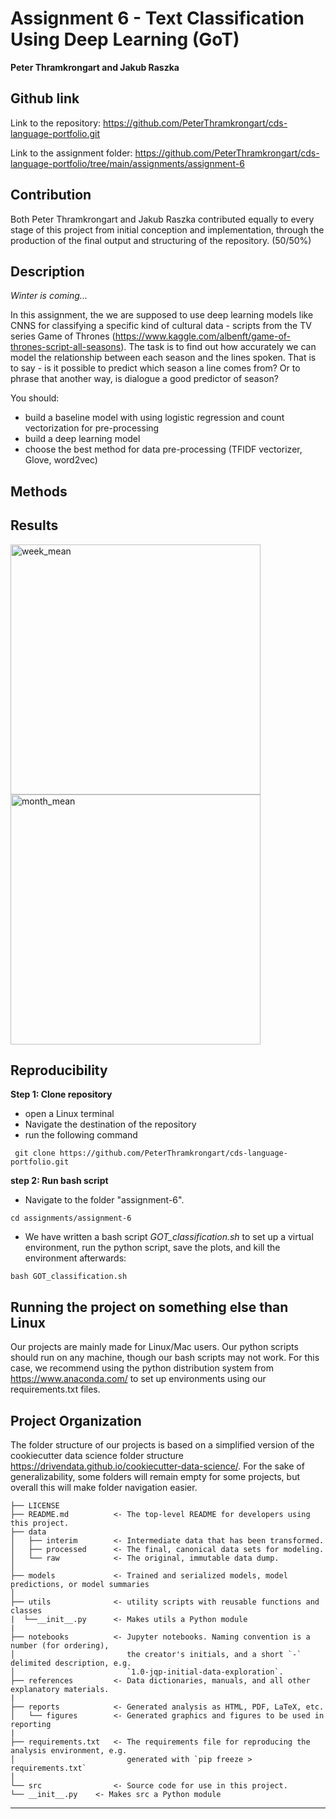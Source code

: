 Assignment 6 - Text Classification Using Deep Learning (GoT)
==============================
**Peter Thramkrongart and Jakub Raszka**

##	Github link

Link to the repository: https://github.com/PeterThramkrongart/cds-language-portfolio.git

Link to the assignment folder: https://github.com/PeterThramkrongart/cds-language-portfolio/tree/main/assignments/assignment-6

## Contribution

Both Peter Thramkrongart and Jakub Raszka contributed equally to every stage of this project from initial conception and implementation, through the production of the final output and structuring of the repository. (50/50%)

##  Description

_Winter is coming..._

In this assignment, the we are supposed to use deep learning models like CNNS for classifying a specific kind of cultural data - scripts from the TV series Game of Thrones (https://www.kaggle.com/albenft/game-of-thrones-script-all-seasons). The task is to find out how accurately we can model the relationship between each season and the lines spoken. That is to say - is it possible to predict which season a line comes from? Or to phrase that another way, is dialogue a good predictor of season?

You should:
- build a baseline model with using logistic regression and count vectorization for pre-processing
- build a deep learning model 
- choose the best method for data pre-processing (TFIDF vectorizer, Glove, word2vec)

## Methods


## Results

<img width="400" alt="week_mean" src="reports/figures/1195191_week_plot_mean.png">
<img width="400" alt="month_mean" src="reports/figures/1195191_month_plot_mean.png">


## Reproducibility

**Step 1: Clone repository**  
- open a Linux terminal
- Navigate the destination of the repository
- run the following command  
```console
 git clone https://github.com/PeterThramkrongart/cds-language-portfolio.git
``` 

**step 2: Run bash script**  
- Navigate to the folder "assignment-6".  
```console
cd assignments/assignment-6
```  
- We have written a bash script _GOT_classification.sh_ to set up a virtual environment, run the python script, save the plots, and kill the environment afterwards:  
```console
bash GOT_classification.sh
```  

## Running the project on something else than Linux

Our projects are mainly made for Linux/Mac users. Our python scripts should run on any machine, though our bash scripts may not work. For this case, we recommend using the python distribution system from https://www.anaconda.com/ to set up environments using our requirements.txt files.

Project Organization
------------
The folder structure of our projects is based on a simplified version of the cookiecutter data science folder structure https://drivendata.github.io/cookiecutter-data-science/. For the sake of generalizability, some folders will remain empty for some projects, but overall this will make folder navigation easier.




    ├── LICENSE
    ├── README.md          <- The top-level README for developers using this project.
    ├── data
    │   ├── interim        <- Intermediate data that has been transformed.
    │   ├── processed      <- The final, canonical data sets for modeling.
    │   └── raw            <- The original, immutable data dump.
    │
    ├── models             <- Trained and serialized models, model predictions, or model summaries
    │
    ├── utils              <- utility scripts with reusable functions and classes
    |  └──__init__.py      <- Makes utils a Python module
    |
    ├── notebooks          <- Jupyter notebooks. Naming convention is a number (for ordering),
    │                         the creator's initials, and a short `-` delimited description, e.g.
    │                         `1.0-jqp-initial-data-exploration`.
    ├── references         <- Data dictionaries, manuals, and all other explanatory materials.
    |
    ├── reports            <- Generated analysis as HTML, PDF, LaTeX, etc.
    │   └── figures        <- Generated graphics and figures to be used in reporting
    |
    ├── requirements.txt   <- The requirements file for reproducing the analysis environment, e.g.
    │                         generated with `pip freeze > requirements.txt`
    │
    └── src                <- Source code for use in this project.
    └── __init__.py    <- Makes src a Python module
--------
